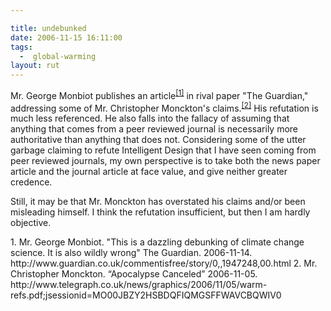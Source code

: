```yaml
---

title: undebunked
date: 2006-11-15 16:11:00
tags:
  -  global-warming
layout: rut
---
```


Mr. George Monbiot publishes an article<sup>[\[1\]][ref1]</sup> in rival paper "The Guardian," addressing some of Mr. Christopher Monckton's claims.<sup>[\[2\]][ref3]</sup>  His refutation is much less referenced.  He also falls into the fallacy of assuming that anything that comes from a peer reviewed journal is necessarily more authoritative than anything that does not.  Considering some of the utter garbage claiming to refute Intelligent Design that I have seen coming from peer reviewed journals, my own perspective is to take both the news paper article and the journal article at face value, and give neither greater credence.

Still, it may be that Mr. Monckton has overstated his claims and/or been misleading himself.  I think the refutation insufficient, but then I am hardly objective.

<div markdown="1" class="postrefs">
1.  Mr. George Monbiot.  "This is a dazzling debunking of climate change science. It is also wildly wrong"  The Guardian.  2006-11-14.  http://www.guardian.co.uk/commentisfree/story/0,,1947248,00.html
2.  Mr. Christopher Monckton. “Apocalypse Canceled” 2006-11-05. http://www.telegraph.co.uk/news/graphics/2006/11/05/warm-refs.pdf;jsessionid=MO00JBZY2HSBDQFIQMGSFFWAVCBQWIV0
</div>

[ref3]: http://www.telegraph.co.uk/news/graphics/2006/11/05/warm-refs.pdf "Apocalypse Canceled"
[ref1]: http://www.guardian.co.uk/commentisfree/story/0,,1947248,00.html "This is a dazzling debunking of climate change science. It is also wildly wrong"


